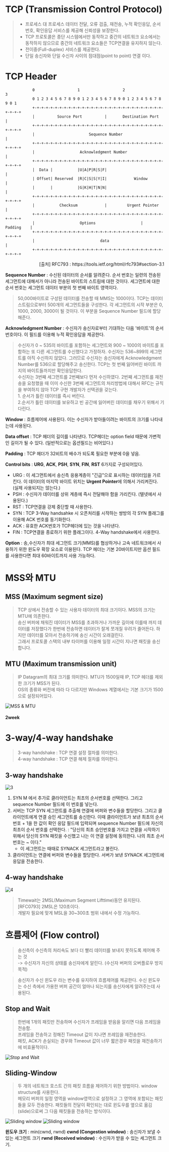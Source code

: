 # TCP (Transmission Control Protocol)
> * 프로세스 대 프로세스 데이터 전달, 오류 검출, 재전송, 누적 확인응답, 순서번호, 확인응답 서비스를 제공해 신뢰성을 보장한다.   
>* TCP 프로토콜은 종단 시스템에서만 동작하고 중간의 네트워크 요소에서는 동작하지 않으므로 중간의 네트워크 요소들은 TCP연결을 유지하지 않는다.
>* 전이중(Full-duplex) 서비스를 제공한다.
>* 단일 송신자와 단일 수신자 사이의 점대점(point to point) 연결 이다.

# TCP Header   
                0                   1                   2                   3
                0 1 2 3 4 5 6 7 8 9 0 1 2 3 4 5 6 7 8 9 0 1 2 3 4 5 6 7 8 9 0 1   
                +-+-+-+-+-+-+-+-+-+-+-+-+-+-+-+-+-+-+-+-+-+-+-+-+-+-+-+-+-+-+-+-+
                |          Source Port          |       Destination Port        |
                +-+-+-+-+-+-+-+-+-+-+-+-+-+-+-+-+-+-+-+-+-+-+-+-+-+-+-+-+-+-+-+-+
                |                        Sequence Number                        |
                +-+-+-+-+-+-+-+-+-+-+-+-+-+-+-+-+-+-+-+-+-+-+-+-+-+-+-+-+-+-+-+-+
                |                    Acknowledgment Number                      |
                +-+-+-+-+-+-+-+-+-+-+-+-+-+-+-+-+-+-+-+-+-+-+-+-+-+-+-+-+-+-+-+-+
                |  Data |           |U|A|P|R|S|F|                               |
                | Offset| Reserved  |R|C|S|S|Y|I|            Window             |
                |       |           |G|K|H|T|N|N|                               |
                +-+-+-+-+-+-+-+-+-+-+-+-+-+-+-+-+-+-+-+-+-+-+-+-+-+-+-+-+-+-+-+-+
                |           Checksum            |         Urgent Pointer        |
                +-+-+-+-+-+-+-+-+-+-+-+-+-+-+-+-+-+-+-+-+-+-+-+-+-+-+-+-+-+-+-+-+
                |                    Options                    |    Padding    |
                +-+-+-+-+-+-+-+-+-+-+-+-+-+-+-+-+-+-+-+-+-+-+-+-+-+-+-+-+-+-+-+-+
                |                             data                              |
                +-+-+-+-+-+-+-+-+-+-+-+-+-+-+-+-+-+-+-+-+-+-+-+-+-+-+-+-+-+-+-+-+
<div style="text-align: right"> [출처] RFC793 : https://tools.ietf.org/html/rfc793#section-3.1</div>

**Sequence Number** : 수신된 데이터의 순서를 알려준다. 순서 번호는 일련의 전송된 세그먼트에 대해서가 아니라 전송된 바이트의 스트림에 대한 것이다. 세그먼트에 대한 순서 번호는 세그먼트 데이터 부분의 첫 번째 바이트 영역이다.
> 50,000바이트로 구성된 데이터를 전송할 때 MMS는 1000이다. TCP는 데이터 스트림으로부터 500개의 세그먼트들을 구성한다. 각 세그먼트의 시작 부분은 0, 1000, 2000, 3000이 될 것이다. 이 부분을  Sequence Number 필드에 할당해준다.

**Acknowledgment Number** : 수신자가 송신자로부터 기대하는 다음 '바이트'의 순서번호이다. 이 필드를 이용해 누적 확인응답을 제공한다.
> 수신자가 0 ~ 535의 바이트를 포함하는 세그먼트와 900 ~ 1000의 바이트를 포함하는 또 다른 세그먼트를 수신했다고 가정하자. 수신자는 536~899의 세그먼트를 아직 수신하지 않았다. 그러므로 수신자는 송신자에게 Acknowledgment Number를 536으로 할당해주고 송신한다.    TCP는 첫 번째 잃어버린 바이트 까지의 바이트들까지만 확인응답한다.    
수신자는 3번째 세그먼트를 2번째보다 먼저 수신하였다. 2번째 세그먼트를 재전송을 요청했을 때 이미 수신한 3번째 세그먼트의 처리방법에 대해서 RFC는 규칙을 부여하지 않아 TCP 구현 개발자가 선택권을 갖는다.<br>1. 순서가 틀린 데이터를 즉시 버린다.   
2.순서가 틀린 데이터를 보유하고 빈 공간에 잃어버린 데이터를 채우기 위해서 기다린다. 

**Window** : 흐름제어에 사용된다. 이는 수신자가 받아들이려는 바이트의 크기를 나타내는데 사용된다.

**Data offset**  : TCP 헤더의 길이를 나타낸다. TCP헤더는 option field 때문에 가변적인 길이가 될 수 있다. (일반적으로는 옵션필드는 비어있다.)

**Padding** : TCP 헤더가 32비트의 배수가 되도록 필요한 부분에 0을 넣음.

**Control bits** : **URG**, **ACK**, **PSH**, **SYN**, **FIN**, **RST** 6가지로 구성되어있다.   
- URG : 이 세그먼트에서 송신측 응용계층이 "긴급"으로 표시하는 데이터임을 가르킨다. 이 데이터의 마지막 바이트 위치는 **Urgent Pointer**에 의해서 가리켜진다. (실제 사용되지는 않는다.)
- PSH : 수신자가 데이터를 상위 계층에 즉시 전달해야 함을 가리킨다. (텔넷에서 사용된다.)
- RST : TCP연결을 강제 중단할 때 사용한다.
- SYN : TCP 3-Way handsahke 시 오픈처리를 시작하는 쌍방의 각 SYN 플래그를 이용해 ACK 번호를 동기화한다.
- ACK : 유효한 ACK번호가 TCP헤더에 있는 것을 나타낸다.
- FIN : TCP연결을 종료하기 위한 플래그이다. 4-Way handshake에서 사용한다.

**Option** : 송,수신자가 최대 세그먼트 크기(MMS)를 협상하거나 고속 네트워크에서 사용하기 위한 윈도우 확장 요소로 이용된다. TCP 헤더는 기본 20바이트지만 옵션 필드를 사용한다면 최대 60바이트까지 사용 가능하다.

# MSS와 MTU
## MSS (Maximum segment size)
> TCP 상에서 전송할 수 있는 사용자 데이터의 최대 크기이다. MSS의 크기는 MTU에 의존한다.   
   송신 버퍼에 채워진 데이터가 MSS를 초과하거나 가까운 길이에 이를때 까지 데이터를 저장했다가 한번에 전송하면 데이터가 잘게 쪼개질 우려가 줄어든다. 하지만 데이터를 모아서 전송하기에 송신 시간이 오래걸린다.   
    그래서 프로토콜 스택의 내부 타이머를 이용해 일정 시간이 지나면 패킷을 송신합니다.
## MTU (Maximum transmission unit)
> IP Datagram의 최대 크기를 의미한다. MTU가 1500일때 IP, TCP 헤더를 제외한 크기가 MSS가 된다.   
OS의 종류와 버전에 따라 다 다르지만 Windows 계열에서는 기본 크기가 1500으로 설정되어있다. 

![MSS & MTU](./assets/MSS_MTU.png)

#### 2week
# 3-way/4-way handshake
> 3-way handshake : TCP 연결 설정 절차를 의미한다.   
4-way handshake : TCP 연결 해제 절차를 의미한다.

## 3-way handshake

![3](./assets/3hand.png)
1. SYN M 에서 추가로 클라이언트는 최초의 순서번호를 선택한다. 그리고 sequence Number 필드에 이 번호를 넣는다.
2. 서버는 TCP SYN 세그먼트를 추출해 연결에 버퍼와 변수들을 할당한다. 그리고 클라이언트에게 연결 승인 세그먼트를 송신한다. 이때 클라이언트가 보낸 최초의 순서번호 + 1을 한 값이 확인 응답 필드에 입력되며 sequence Number 필드에 자신의 최초이 순서 번호를 선택한다. : "당신의 최초 승인번호를 가지고 연결을 시작하기 위해서 당신의 SYN 패킷을 수신했고 나는 이 연결 설정에 동의한다. 나의 최초 순서번호는 ~ 이다."   
    - 이 세그먼트는 때때로 SYNACK 세그먼트라고 불린다.
3. 클라이언트는 연결에 버퍼와 변수들을 할당한다. 서버가 보낸 SYNACK 세그먼트에 응답을 전송한다.

## 4-way handshake

![4](./assets/4hand.png)
> Timewait는 2MSL(Maximum Segment Lifttime)동안 유지된다. [RFC0793] 2MSL은 120초이다.    
개발자 필요에 맞게 MSL을 30~300초 범위 내에서 수정 가능하다. 
# 흐름제어 (Flow control)
> 송신측이 수신측의 처리속도 보다 더 빨리 데이터를 보내지 못하도록 제어해 주는 것   
-> 수신자가 자신의 상태를 송신자에게 알린다. (수신자 버퍼의 오버플로우 방지 목적)

> 송신자가 수신 윈도우 라는 변수를 유지하여 흐름제어를 제공한다. 수신 윈도우는 수신 측에서 가용한 버퍼 공간이 얼마나 되는지를 송신자에게 알려주는데 사용된다.

## Stop and Wait
> 한번에 1개의 패킷만 전송하며 수신자가 프레임을 받음을 알리면 다음 프레임을 전송함.  
프레임을 전송하고 정해진 Timeout 값이 지나면 프레임을 재전송한다.    
패킷, ACK가 손실되는 경우와 Timeout 값이 너무 짧은경우 패킷을 재전송하기에 비효율적이다.

![Stop and Wait](./assets/Stop-and-Wait-ARQ-7.png)

## Sliding-Window
> 두 개의 네트워크 호스트 간의 패킷 흐름을 제어하기 위한 방법이다. window structure를 사용한다.   
메모리 버퍼의 일정 영역을 window영역으로 설정하고 그 영역에 포함되는 패킷들을 모두 전송한다. 패킷들의 전달이 확인되는 대로 윈도우를 옆으로 옮김(slide)으로써 그 다음 패킷들을 전송하는 방식이다.

![Sliding window](./assets/sliding_window.jpg)
![Sliding window](./assets/Sliding-Window-Protocol.jpg)

**윈도우 크기** : min(cwnd, rwnd)
**cwnd (Congestion window)**  : 송신자가 보낼 수 있는 세그먼트 크기
**rwnd (Received window)** : 수신자가 받을 수 있는 세그먼트 크기.
